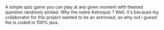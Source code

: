 A simple quiz game you can play at any given moment with themed question randomly picked. Why the name Astroquiz ? Well, it's because my collaborator for this project wanted to be an astronaut, so why not i guess! the is coded in 100% java.
